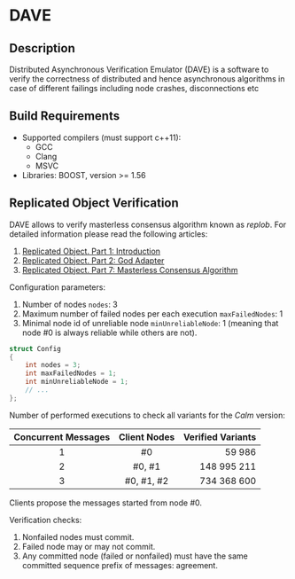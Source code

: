 # DAVE

## Description

Distributed Asynchronous Verification Emulator (DAVE) is a software to verify the correctness of distributed and hence asynchronous algorithms in case of different failings including node crashes, disconnections etc

## Build Requirements

* Supported compilers (must support c++11):
    * GCC
    * Clang
    * MSVC
* Libraries: BOOST, version >= 1.56

## Replicated Object Verification

DAVE allows to verify masterless consensus algorithm known as *replob*. For detailed information please read the following articles:

1. [Replicated Object. Part 1: Introduction](http://gridem.blogspot.com/2015/09/replicated-object-part-1-introduction.html)
1. [Replicated Object. Part 2: God Adapter](http://gridem.blogspot.com/2015/11/replicated-object-part-2-god-adapter.html)
1. [Replicated Object. Part 7: Masterless Consensus Algorithm](http://gridem.blogspot.com/2016/05/replicated-object-part-7-masterless.html)

Configuration parameters:

1. Number of nodes `nodes`: 3
2. Maximum number of failed nodes per each execution `maxFailedNodes`: 1
3. Minimal node id of unreliable node `minUnreliableNode`: 1 (meaning that node #0 is always reliable while others are not).

```cpp
struct Config
{
    int nodes = 3;
    int maxFailedNodes = 1;
    int minUnreliableNode = 1;
    // ...
};
```

Number of performed executions to check all variants for the *Calm* version:

| Concurrent Messages | Client Nodes | Verified Variants |
|:-:|:-:|--:|
| 1 | #0 | 59 986 |
| 2 | #0, #1 | 148 995 211 |
| 3 | #0, #1, #2 | 734 368 600 |

Clients propose the messages started from node #0.

Verification checks:

1. Nonfailed nodes must commit.
2. Failed node may or may not commit.
3. Any committed node (failed or nonfailed) must have the same committed sequence prefix of messages: agreement.
